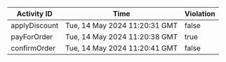 | Activity ID | Time | Violation |
| --- | --- | --- |
| applyDiscount | Tue, 14 May 2024 11:20:31 GMT | false |
| payForOrder | Tue, 14 May 2024 11:20:38 GMT | true |
| confirmOrder | Tue, 14 May 2024 11:20:41 GMT | false |
